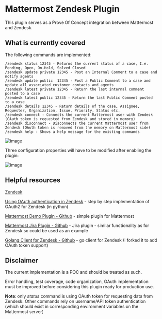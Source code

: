 # Mattermost Zendesk Plugin

This plugin serves as a Prove Of Concept integration between Mattermost and Zendesk.

## What is currently covered
The following commands are implemented:
```
/zendesk status 12345 - Returns the current status of a case, I.e. Pending, Open, On-Hold, Solved Closed
/zendesk update private 12345 - Post an Internal Comment to a case and notify agents
/zendesk update public  12345 - Post a Public Comment to a case and update all associated customer contacts and agents
/zendesk latest private 12345 - Return the last internal comment posted to a case
/zendesk latest public 12345 - Return the last Public Comment posted to a case
/zendesk details 12345 - Return details of the case, Assignee, Requester, Organization, Issue, Priority, Status etc.
/zendesk connect - Connects the current Mattermost user with Zendesk (OAuth token is requested from Zendesk and stored in memory)
/zendesk disconnect - Disconnects the current Mattermost user from Zendesk (OAuth token is removed from the memory on Mattermost side)
/zendesk help - Shows a help message for the existing commands
```
![image](https://user-images.githubusercontent.com/17086299/73023882-b2f36480-3e2c-11ea-8388-3fb4b97fd094.png)

Three configuration properties will have to be modified after enabling the plugin: 

![image](https://user-images.githubusercontent.com/17086299/73024021-f9e15a00-3e2c-11ea-9889-9ae5caf78f45.png)

## Helpful resources
[Zendesk](https://www.zendesk.com/)

[Using OAuth authentication in Zendesk](https://support.zendesk.com/hc/en-us/articles/203663836-Using-OAuth-authentication-with-your-application) - step by step implementation of OAuth2 for Zendesk (in python)

[Mattermost Demo Plugin - Github](https://github.com/mattermost/mattermost-plugin-demo) - simple plugin for Mattermost

[Mattermost Jira Plugin - Github](https://github.com/mattermost/mattermost-plugin-jira) - Jira plugin - similar functionality as for Zendesk so could be used as an example

[Golang Client for Zendesk - Github](https://github.com/MEDIGO/go-zendesk) - go client for Zendesk (I forked it to add OAuth token support)


## Disclaimer
The current implementation is a POC and should be treated as such. 

Error handling, test coverage, code organization, OAuth implementation must be improved before considering this plugin ready for production use.

**Note**: only *status* command is using OAuth token for requesting data from Zendesk. Other commands rely on username/API token authentication (which should exist in corresponding environment variables on the Mattermost server)

